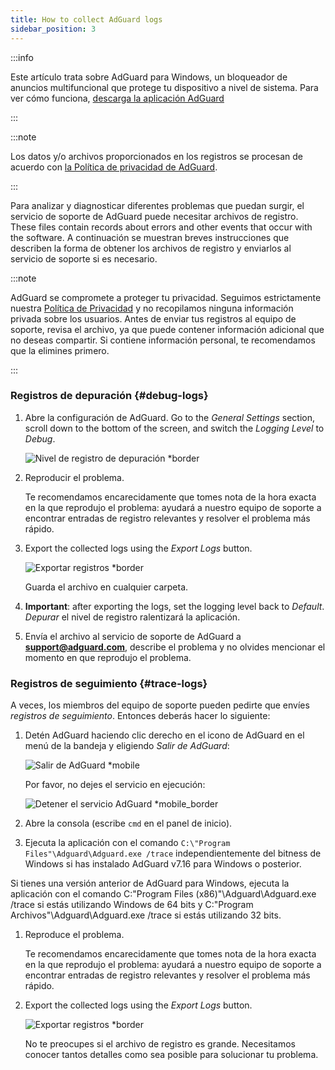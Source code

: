 ```yaml
---
title: How to collect AdGuard logs
sidebar_position: 3
---
```


:::info

Este artículo trata sobre AdGuard para Windows, un bloqueador de anuncios multifuncional que protege tu dispositivo a nivel de sistema. Para ver cómo funciona, [descarga la aplicación AdGuard](https://agrd.io/download-kb-adblock)

:::

:::note

Los datos y/o archivos proporcionados en los registros se procesan de acuerdo con [la Política de privacidad de AdGuard](https://adguard.com/en/privacy.html).

:::

Para analizar y diagnosticar diferentes problemas que puedan surgir, el servicio de soporte de AdGuard puede necesitar archivos de registro. These files contain records about errors and other events that occur with the software. A continuación se muestran breves instrucciones que describen la forma de obtener los archivos de registro y enviarlos al servicio de soporte si es necesario.

:::note

AdGuard se compromete a proteger tu privacidad. Seguimos estrictamente nuestra [Política de Privacidad](https://adguard.com/privacy/windows.html) y no recopilamos ninguna información privada sobre los usuarios. Antes de enviar tus registros al equipo de soporte, revisa el archivo, ya que puede contener información adicional que no deseas compartir. Si contiene información personal, te recomendamos que la elimines primero.

:::

### Registros de depuración {#debug-logs}

1. Abre la configuración de AdGuard. Go to the *General Settings* section, scroll down to the bottom of the screen, and switch the *Logging Level* to *Debug*.

    ![Nivel de registro de depuración *border](https://cdn.adtidy.org/content/kb/ad_blocker/windows/solving-problems/adg-logs-1.png)

1. Reproducir el problema.

    Te recomendamos encarecidamente que tomes nota de la hora exacta en la que reprodujo el problema: ayudará a nuestro equipo de soporte a encontrar entradas de registro relevantes y resolver el problema más rápido.

1. Export the collected logs using the *Export Logs* button.

    ![Exportar registros *border](https://cdn.adtidy.org/content/kb/ad_blocker/windows/solving-problems/adg-logs-2.png)

    Guarda el archivo en cualquier carpeta.

1. **Important**: after exporting the logs, set the logging level back to *Default*. *Depurar* el nivel de registro ralentizará la aplicación.

1. Envía el archivo al servicio de soporte de AdGuard a **support@adguard.com**, describe el problema y no olvides mencionar el momento en que reprodujo el problema.

### Registros de seguimiento {#trace-logs}

A veces, los miembros del equipo de soporte pueden pedirte que envíes *registros de seguimiento*. Entonces deberás hacer lo siguiente:

1. Detén AdGuard haciendo clic derecho en el icono de AdGuard en el menú de la bandeja y eligiendo *Salir de AdGuard*:

    ![Salir de AdGuard *mobile](https://cdn.adtidy.org/content/kb/ad_blocker/windows/solving-problems/adg-logs-3.png)

    Por favor, no dejes el servicio en ejecución:

    ![Detener el servicio AdGuard *mobile_border](https://cdn.adtidy.org/public/Adguard/kb/newscreenshots/En/eng_logs_4.png)

1. Abre la consola (escribe `cmd` en el panel de inicio).

1. Ejecuta la aplicación con el comando `C:\"Program Files"\Adguard\Adguard.exe /trace` independientemente del bitness de Windows si has instalado AdGuard v7.16 para Windows o posterior.

Si tienes una versión anterior de AdGuard para Windows, ejecuta la aplicación con el comando C:\"Program Files (x86)"\Adguard\Adguard.exe /trace si estás utilizando Windows de 64 bits y C:\"Program Archivos"\Adguard\Adguard.exe /trace si estás utilizando 32 bits.

1. Reproduce el problema.

    Te recomendamos encarecidamente que tomes nota de la hora exacta en la que reprodujo el problema: ayudará a nuestro equipo de soporte a encontrar entradas de registro relevantes y resolver el problema más rápido.

1. Export the collected logs using the *Export Logs* button.

    ![Exportar registros *border](https://cdn.adtidy.org/content/kb/ad_blocker/windows/solving-problems/adg-logs-2.png)

    No te preocupes si el archivo de registro es grande. Necesitamos conocer tantos detalles como sea posible para solucionar tu problema.
